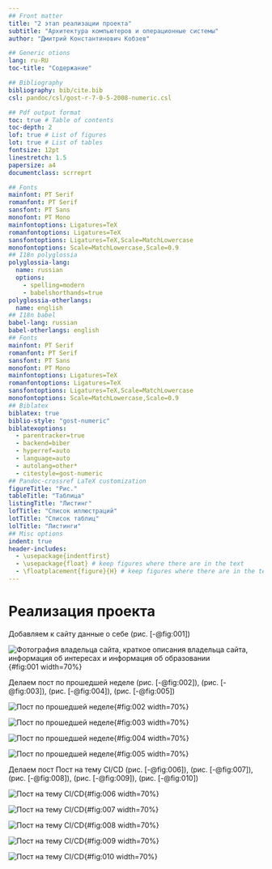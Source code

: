 ```yaml
---
## Front matter
title: "2 этап реализации проекта"
subtitle: "Архитектура компьютеров и операционные системы"
author: "Дмитрий Константинович Кобзев"

## Generic otions
lang: ru-RU
toc-title: "Содержание"

## Bibliography
bibliography: bib/cite.bib
csl: pandoc/csl/gost-r-7-0-5-2008-numeric.csl

## Pdf output format
toc: true # Table of contents
toc-depth: 2
lof: true # List of figures
lot: true # List of tables
fontsize: 12pt
linestretch: 1.5
papersize: a4
documentclass: scrreprt

## Fonts
mainfont: PT Serif
romanfont: PT Serif
sansfont: PT Sans
monofont: PT Mono
mainfontoptions: Ligatures=TeX
romanfontoptions: Ligatures=TeX
sansfontoptions: Ligatures=TeX,Scale=MatchLowercase
monofontoptions: Scale=MatchLowercase,Scale=0.9
## I18n polyglossia
polyglossia-lang:
  name: russian
  options:
	- spelling=modern
	- babelshorthands=true
polyglossia-otherlangs:
  name: english
## I18n babel
babel-lang: russian
babel-otherlangs: english
## Fonts
mainfont: PT Serif
romanfont: PT Serif
sansfont: PT Sans
monofont: PT Mono
mainfontoptions: Ligatures=TeX
romanfontoptions: Ligatures=TeX
sansfontoptions: Ligatures=TeX,Scale=MatchLowercase
monofontoptions: Scale=MatchLowercase,Scale=0.9
## Biblatex
biblatex: true
biblio-style: "gost-numeric"
biblatexoptions:
  - parentracker=true
  - backend=biber
  - hyperref=auto
  - language=auto
  - autolang=other*
  - citestyle=gost-numeric
## Pandoc-crossref LaTeX customization
figureTitle: "Рис."
tableTitle: "Таблица"
listingTitle: "Листинг"
lofTitle: "Список иллюстраций"
lotTitle: "Список таблиц"
lolTitle: "Листинги"
## Misc options
indent: true
header-includes:
  - \usepackage{indentfirst}
  - \usepackage{float} # keep figures where there are in the text
  - \floatplacement{figure}{H} # keep figures where there are in the text
---
```


# Реализация проекта

Добавляем к сайту данные о себе (рис. [-@fig:001])

![Фотография владельца сайта, краткое описания владельца сайта, информация об интересах и информация об образовании](image/1.png){#fig:001 width=70%}

Делаем пост по прошедшей неделе (рис. [-@fig:002]), (рис. [-@fig:003]), (рис. [-@fig:004]), (рис. [-@fig:005])

![Пост по прошедшей неделе](image/2.png){#fig:002 width=70%}

![Пост по прошедшей неделе](image/3.png){#fig:003 width=70%}

![Пост по прошедшей неделе](image/4.png){#fig:004 width=70%}

![Пост по прошедшей неделе](image/5.png){#fig:005 width=70%}

Делаем пост Пост на тему CI/CD (рис. [-@fig:006]), (рис. [-@fig:007]), (рис. [-@fig:008]), (рис. [-@fig:009]), (рис. [-@fig:010])

![Пост на тему CI/CD](image/6.png){#fig:006 width=70%}

![Пост на тему CI/CD](image/7.png){#fig:007 width=70%}

![Пост на тему CI/CD](image/8.png){#fig:008 width=70%}

![Пост на тему CI/CD](image/9.png){#fig:009 width=70%}

![Пост на тему CI/CD](image/10.png){#fig:010 width=70%}
